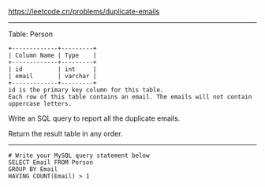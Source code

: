 https://leetcode.cn/problems/duplicate-emails
***
Table: Person
```
+-------------+---------+
| Column Name | Type    |
+-------------+---------+
| id          | int     |
| email       | varchar |
+-------------+---------+
id is the primary key column for this table.
Each row of this table contains an email. The emails will not contain uppercase letters.
```

Write an SQL query to report all the duplicate emails.

Return the result table in any order.
***
```
# Write your MySQL query statement below
SELECT Email FROM Person
GROUP BY Email 
HAVING COUNT(Email) > 1
